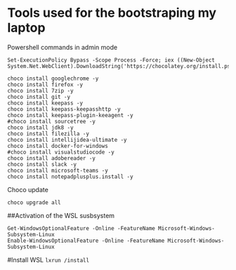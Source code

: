 # Tools used for the bootstraping my laptop

Powershell commands in admin mode
```
Set-ExecutionPolicy Bypass -Scope Process -Force; iex ((New-Object System.Net.WebClient).DownloadString('https://chocolatey.org/install.ps1'))

choco install googlechrome -y
choco install firefox -y
choco install 7zip -y
choco install git -y
choco install keepass -y
choco install keepass-keepasshttp -y
choco install keepass-plugin-keeagent -y
#choco install sourcetree -y
choco install jdk8 -y
choco install filezilla -y
choco install intellijidea-ultimate -y
choco install docker-for-windows
#choco install visualstudiocode -y
choco install adobereader -y
choco install slack -y
choco install microsoft-teams -y
choco install notepadplusplus.install -y
```


Choco update
```
choco upgrade all
```


##Activation of the WSL susbsystem
```
Get-WindowsOptionalFeature -Online -FeatureName Microsoft-Windows-Subsystem-Linux
Enable-WindowsOptionalFeature -Online -FeatureName Microsoft-Windows-Subsystem-Linux
```

#Install WSL
`lxrun /install`
